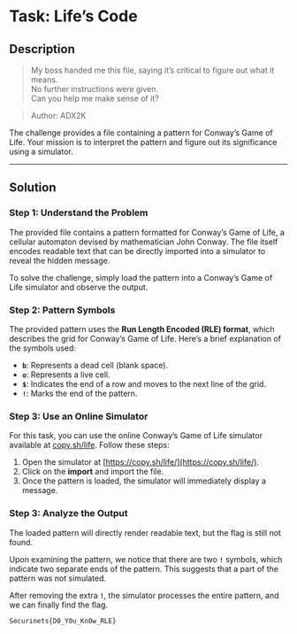 # Task: Life’s Code

## Description
> My boss handed me this file, saying it’s critical to figure out what it means.  
> No further instructions were given.  
> Can you help me make sense of it?

> Author: ADX2K

The challenge provides a file containing a pattern for Conway’s Game of Life. Your mission is to interpret the pattern and figure out its significance using a simulator.

---

## Solution

### Step 1: Understand the Problem
The provided file contains a pattern formatted for Conway’s Game of Life, a cellular automaton devised by mathematician John Conway. The file itself encodes readable text that can be directly imported into a simulator to reveal the hidden message.

To solve the challenge, simply load the pattern into a Conway’s Game of Life simulator and observe the output.


### Step 2: Pattern Symbols
The provided pattern uses the **Run Length Encoded (RLE) format**, which describes the grid for Conway’s Game of Life. Here’s a brief explanation of the symbols used:

- **`b`**: Represents a dead cell (blank space).  
- **`o`**: Represents a live cell.  
- **`$`**: Indicates the end of a row and moves to the next line of the grid.  
- **`!`**: Marks the end of the pattern.

### Step 3: Use an Online Simulator
For this task, you can use the online Conway’s Game of Life simulator available at [copy.sh/life](https://copy.sh/life/). Follow these steps:

1. Open the simulator at [https://copy.sh/life/](https://copy.sh/life/).
2. Click on the **import** and import the file.
3. Once the pattern is loaded, the simulator will immediately display a message.


### Step 3: Analyze the Output
The loaded pattern will directly render readable text, but the flag is still not found. 

Upon examining the pattern, we notice that there are two **`!`** symbols, which indicate two separate ends of the pattern. This suggests that a part of the pattern was not simulated.

After removing the extra **`!`**, the simulator processes the entire pattern, and we can finally find the flag.


``Securinets{D0_Y0u_Kn0w_RLE}``
